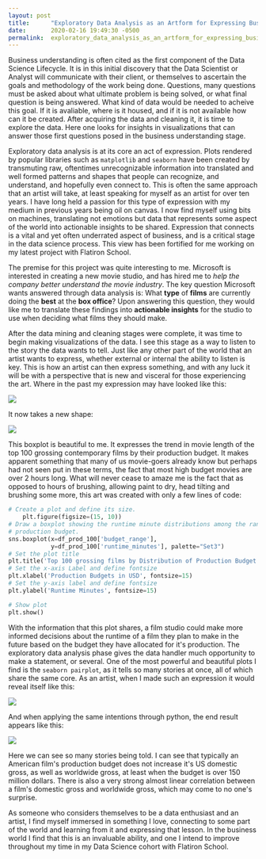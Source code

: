 ```yaml
---
layout: post
title:      "Exploratory Data Analysis as an Artform for Expressing Business Insights"
date:       2020-02-16 19:49:30 -0500
permalink:  exploratory_data_analysis_as_an_artform_for_expressing_business_insights
---
```



Business understanding is often cited as the first component of the Data Science Lifecycle. It is in this initial discovery that the Data Scientist or Analyst will communicate with their client, or themselves to ascertain the goals and methodology of the work being done. Questions, many questions must be asked about what ultimate problem is being solved, or what final question is being answered. What kind of data would be needed to acheive this goal. If it is avaliable, where is it housed, and if it is not available how can it be created. After acquiring the data and cleaning it, it is time to explore the data. Here one looks for insights in visualizations that can answer those first questions posed in the business understanding stage.

Exploratory data analysis is at its core an act of expression. Plots rendered by popular libraries such as `matplotlib` and `seaborn` have been created by transmuting raw, oftentimes unrecognizable information into translated and well formed patterns and shapes that people can recognize, and understand, and hopefully even connect to. This is often the same approach that an artist will take, at least speaking for myself as an artist for over ten years. I have long held a passion for this type of expression with my medium in previous years being oil on canvas. I now find myself using bits on machines, translating not emotions but data that represents some aspect of the world into actionable insights to be shared. Expression that connects is a vital and yet often underrated aspect of business, and is a critical stage in the data science process.  This view has been fortified for me working on my latest project with Flatiron School.

The premise for this project was quite interesting to me. Microsoft is interested in creating a new movie studio, and has hired me to *help the company better understand the movie industry*. The key question Microsoft wants answered through data analysis is: 
What **type** of **films** are currently doing the **best** at the **box office**?
Upon answering this question, they would like me to translate these findings into **actionable insights** for the studio to use when deciding what films they should make. 

After the data mining and cleaning stages were complete, it was time to begin making visualizations of the data. I see this stage as a way to listen to the story the data wants to tell. Just like any other part of the world that an artist wants to express, whether external or internal the ability to listen is key. This is how an artist can then express something, and with any luck it will be with a perspective that is new and visceral for those experiencing the art. Where in the past my expression may have looked like this:


![](https://github.com/MoJoMoon/dsc-mod-1-project-v2-1-onl01-dtsc-ft-012120/blob/master/img/paintingm_m.JPG?raw=true)

It now takes a new shape:

![](https://github.com/MoJoMoon/dsc-mod-1-project-v2-1-onl01-dtsc-ft-012120/blob/master/img/eda1_5.png?raw=true)

This boxplot is beautiful to me. It expresses the trend in movie length of the top 100 grossing contemporary films by their production budget. It makes apparent something that many of us movie-goers already know but perhaps had not seen put in these terms, the fact that most high budget movies are over 2 hours long. What will never cease to amaze me is the fact that as opposed to hours of brushing, allowing paint to dry, head tilting and brushing some more, this art was created with only a few lines of code:

``` python
# Create a plot and define its size.
    plt.figure(figsize=(15, 10))
# Draw a boxplot showing the runtime minute distributions among the ranges of
# production budget.
sns.boxplot(x=df_prod_100['budget_range'],
            y=df_prod_100['runtime_minutes'], palette="Set3")
# Set the plot title
plt.title('Top 100 grossing films by Distribution of Production Budget by Runtime')
# Set the x-axis Label and define fontsize
plt.xlabel('Production Budgets in USD', fontsize=15)
# Set the y-axis label and define fontsize
plt.ylabel('Runtime Minutes', fontsize=15)

# Show plot
plt.show()
```

With the information that this plot shares, a film studio could make more informed decisions about the runtime of a film they plan to make in the future based on the budget they have allocated for it's production. The exploratory data analysis phase gives the data handler much opportunity to make a statement, or several. One of the most powerful and beautiful plots I find is the `seaborn pairplot`, as it tells so many stories at once, all of which share the same core. As an artist, when I made such an expression it would reveal itself like this:

![](https://github.com/MoJoMoon/dsc-mod-1-project-v2-1-onl01-dtsc-ft-012120/blob/master/img/painting_better_multiple.JPG?raw=true)

And when applying the same intentions through python, the end result appears like this:

![](https://github.com/MoJoMoon/dsc-mod-1-project-v2-1-onl01-dtsc-ft-012120/blob/master/img/eda1_3.png?raw=true)

Here we can see so many stories being told. I can see that typically an American film's production budget does not increase it's US domestic gross, as well as worldwide gross, at least when the budget is over 150 million dollars. There is also a very strong almost linear correlation between a film's domestic gross and worldwide gross, which may come to no one's surprise.

As someone who considers themselves to be a data enthusiast and an artist, I find myself immersed in something I love, connecting to some part of the world and learning from it and expressing that lesson. In the business world I find that this is an invaluable ability, and one I intend to improve throughout my time in my Data Science cohort with Flatiron School.




